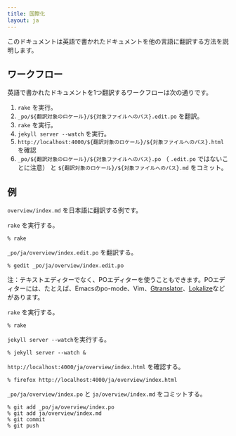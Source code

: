 ```yaml
---
title: 国際化
layout: ja
---
```


このドキュメントは英語で書かれたドキュメントを他の言語に翻訳する方法を説明します。

## ワークフロー

英語で書かれたドキュメントを1つ翻訳するワークフローは次の通りです。

  1. `rake` を実行。
  2. `_po/${翻訳対象のロケール}/${対象ファイルへのパス}.edit.po` を翻訳。
  3. `rake` を実行。
  4. `jekyll server --watch` を実行。
  5. `http://localhost:4000/${翻訳対象のロケール}/${対象ファイルへのパス}.html` を確認
  6. `_po/${翻訳対象のロケール}/${対象ファイルへのパス}.po` （ `.edit.po` ではないことに注意） と `${翻訳対象のロケール}/${対象ファイルへのパス}.md` をコミット。

## 例

`overview/index.md` を日本語に翻訳する例です。

`rake` を実行する。

~~~
% rake
~~~

`_po/ja/overview/index.edit.po` を翻訳する。

~~~
% gedit _po/ja/overview/index.edit.po
~~~

注：テキストエディターでなく、POエディターを使うこともできます。POエディターには、たとえば、Emacsのpo-mode、Vim、[Gtranslator](https://wiki.gnome.org/Apps/Gtranslator)、[Lokalize](http://userbase.kde.org/Lokalize)などがあります。

`rake` を実行する。

~~~
% rake
~~~

`jekyll server --watch`を実行する。

~~~
% jekyll server --watch &
~~~

`http://localhost:4000/ja/overview/index.html` を確認する。

~~~
% firefox http://localhost:4000/ja/overview/index.html
~~~

`_po/ja/overview/index.po` と `ja/overview/index.md` をコミットする。

~~~
% git add _po/ja/overview/index.po
% git add ja/overview/index.md
% git commit
% git push
~~~
